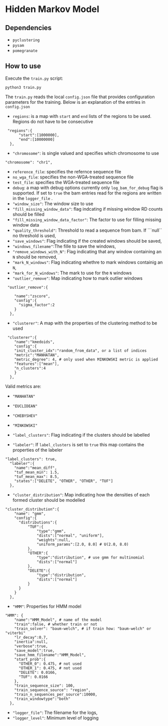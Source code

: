 # Hidden Markov Model

## Dependencies

- ```pyclustering```
- ```pysam```
- ```pomegranate```

## How to use

Execute the ```train.py``` script:

```
python3 train.py
```

The ```train.py``` reads the local ```config.json``` file
that provides configuration parameters for the training.
Below is an explanation of the entries in ```config.json```

- ```regions```: is a map with ```start``` and ```end```
lists of the regions to be used. Regions do not have to be consecutive
```
 "regions":{
      "start":[1000000],
      "end":[10000000]
  },
```

- ```"chromosome"```: is single valued and specifies which chromosome to use

```
"chromosome": "chr1",
```

- ```reference_file```: specifies the refernce sequence file
- ```no_wga_file```: specifies the non-WGA-treated sequence file
- ```test_file```: specifies the WGA-treated sequence file
- ```debug```: a map with debug options currently only ```log_bam_for_debug```
flag is supported. If set to ```true``` the bam entries read for the regions are written
in the ```logger_file``` .
- ```"window_size"```: The window size to use
- ```"fill_missing_window_data"```: flag indcating if missing window RD counts should be filled
- ```"fill_missing_window_data_factor"```: The factor to use for filling missing window data
- ```"quality_threshold"```: Threshold to read a sequence from bam. If ```null`` no threshold is used,
- ```"save_windows"```: Flag indicating if the created windows should be saved,
- ```"windows_filename"```:The fille to save the windows,
- ```"remove_windows_with_N"```: Flag indicating that any window containing an ```N``` should be removed,
- ```"mark_N_windows"```: Flag indicating whethre to mark windows containig an ```N```,
- ```"mark_for_N_windows"```: The mark to use for the ```N``` windows
-  ```"outlier_remove"```: Map indicating how to mark outlier windows
```
 "outlier_remove":{

    "name":"zscore",
    "config":{
      "sigma_factor":2
    }
  },
```
- ```"clusterer"```: A map with the properties of the clustering method to be used

```
 "clusterer":{
    "name":"kmedoids",
    "config":{
    "init_cluster_idx":"random_from_data", or a list of indices
    "metric":"MANHATAN", 
    "metric_degree": 4, # only used when MINKOWSKI metric is applied
    "features":["mean"],
    "n_clusters":4
    }
  },
```

Valid metrics are:


  - ```"MANHATAN"```
  - ```"EUCLIDEAN"```
  - ```"CHEBYSHEV"```
  - ```"MINKOWSKI"```
      
- ```"label_clusters"```: Flag indicating if the clusters should be labelled
- ```"labeler"```: If ```label_clusters``` is set to ```true``` this map contains
the properties of the labeler

```
"label_clusters": true,
  "labeler":{
    "name":"mean_diff",
    "tuf_mean_min": 1.5,
    "tuf_mean_max": 8.5,
    "states":["DELETE", "OTHER", "OTHER", "TUF"]
  },
```

- ```"cluster_distribution"```: Map indicating how the densities of each formed cluster should be modelled

```
"cluster_distribution":{
    "name": "gmm",
    "config":{
      "distributions":{
          "TUF":{
              "type":"gmm",
              "dists":["normal", "uniform"],
              "weights":null,
              "uniform_params":[2.0, 8.0] # U(2.0, 8.0)
          },
          "OTHER":{
              "type":"distribution", # use gmm for multinomial
              "dists":["normal"]
          },
          "DELETE":{
              "type":"distribution",
              "dists":["normal"]
          }
      }
    }
  },
```
- ```"HMM"```: Properties for HMM model

```
"HMM": {
    "name":"HMM_Model", # name of the model
    "train":false, # whether train or not
    "train_solver": "baum-welch", # if train how: "baum-welch" or "viterbi"
    "lr_decay":0.7,
    "inertia":null,
    "verbose":true,
    "save_model":true,
    "save_hmm_filename":"HMM_Model",
    "start_prob":{
      "OTHER_0": 0.475, # not used
      "OTHER_1": 0.475, # not used
      "DELETE": 0.0166,
      "TUF": 0.0166
    },
    "train_sequence_size": 100,
    "train_sequence_source": "region",
    "train_n_sequences_per_source":10000,
    "train_windowtype":"both"
  },
```

- ```"logger_file"```: The filename for the logs,
- ```"logger_level"```: Minimum level of logging








